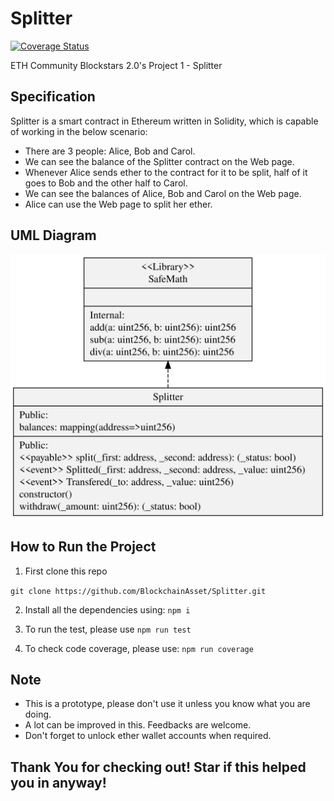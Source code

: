 # Splitter

[![Coverage Status](https://coveralls.io/repos/github/BlockchainAsset/Splitter/badge.svg?branch=master)](https://coveralls.io/github/BlockchainAsset/Splitter?branch=master)

ETH Community Blockstars 2.0's Project 1 - Splitter

## Specification

Splitter is a smart contract in Ethereum written in Solidity, which is capable of working in the below scenario:

- There are 3 people: Alice, Bob and Carol.
- We can see the balance of the Splitter contract on the Web page.
- Whenever Alice sends ether to the contract for it to be split, half of it goes to Bob and the other half to Carol.
- We can see the balances of Alice, Bob and Carol on the Web page.
- Alice can use the Web page to split her ether.

## UML Diagram

![UML Diagram](UML.svg)

## How to Run the Project

1. First clone this repo

`git clone https://github.com/BlockchainAsset/Splitter.git`

2. Install all the dependencies using: `npm i`

3. To run the test, please use `npm run test`

4. To check code coverage, please use: `npm run coverage`

## Note

- This is a prototype, please don't use it unless you know what you are doing.
- A lot can be improved in this. Feedbacks are welcome.
- Don't forget to unlock ether wallet accounts when required.

## Thank You for checking out! Star if this helped you in anyway!
